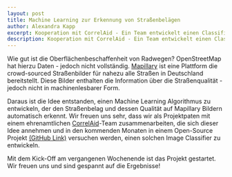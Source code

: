 ```yaml
---
layout: post
title: Machine Learning zur Erkennung von Straßenbelägen
author: Alexandra Kapp
excerpt: Kooperation mit CorrelAid - Ein Team entwickelt einen Classifier für Mapillary Bilder.
description: Kooperation mit CorrelAid - Ein Team entwickelt einen Classifier für Mapillary Bilder.
---
```


Wie gut ist die Oberflächenbeschaffenheit von Radwegen? OpenStreetMap hat hierzu Daten - jedoch nicht vollständig. [Mapillary](https://www.mapillary.com/) ist eine Plattform die crowd-sourced Straßenbilder für nahezu alle Straßen in Deutschland bereitstellt. Diese Bilder enthalten die Information über die Straßenqualität - jedoch nicht in machinenlesbarer Form.

Daraus ist die Idee entstanden, einen Machine Learning Algorithmus zu entwickeln, der den Straßenbelag und dessen Qualität auf Mapillary Bildern automatisch erkennt. Wir freuen uns sehr, dass wir als Projektpaten mit einem ehrenamtlichen [CorrelAid](https://correlaid.org/)-Team zusammenarbeiten, die sich dieser Idee annehmen und in den kommenden Monaten in einem Open-Source Projekt [(GitHub Link)](https://github.com/CorrelAid/street-image-classification) versuchen werden, einen solchen Image Classifier zu entwickeln. 

Mit dem Kick-Off am vergangenen Wochenende ist das Projekt gestartet. Wir freuen uns und sind gespannt auf die Ergebnisse!
